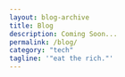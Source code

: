 ```yaml
---
layout: blog-archive
title: Blog
description: Coming Soon...
permalink: /blog/
category: "tech"
tagline: '"eat the rich."'
---
```


